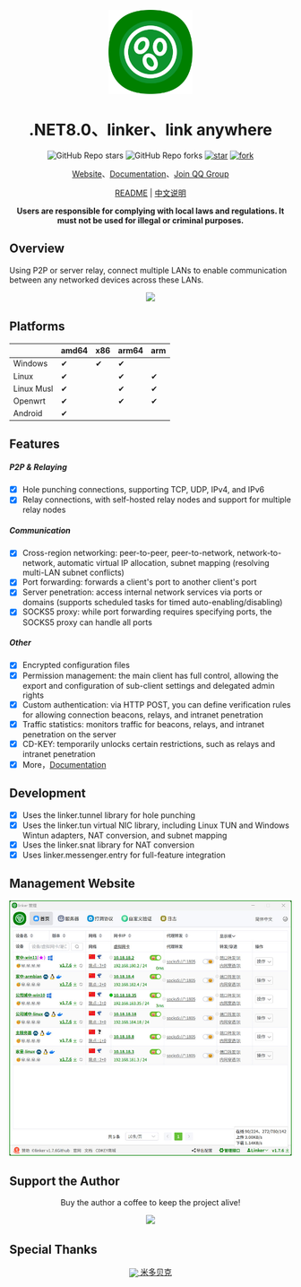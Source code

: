 
<!--
 * @Author: snltty
 * @Date: 2021-08-22 14:09:03
 * @LastEditors: snltty
 * @LastEditTime: 2022-11-21 16:36:26
 * @version: v1.0.0
 * @Descripttion: 功能说明
 * @FilePath: \client.service.ui.webd:\desktop\linker\README.md
-->
<div align="center">
<p><img src="./readme/logo.png" height="150"></p> 

# .NET8.0、linker、link anywhere

![GitHub Repo stars](https://img.shields.io/github/stars/snltty/linker?style=social)
![GitHub Repo forks](https://img.shields.io/github/forks/snltty/linker?style=social)
[![star](https://gitee.com/snltty/linker/badge/star.svg?theme=dark)](https://gitee.com/snltty/linker/stargazers)
[![fork](https://gitee.com/snltty/linker/badge/fork.svg?theme=dark)](https://gitee.com/snltty/linker/members)

<a href="https://linker.snltty.com">Website</a>、<a href="https://linker-doc.snltty.com">Documentation</a>、<a href="https://jq.qq.com/?_wv=1027&k=ucoIVfz4" target="_blank">Join QQ Group</a>

[README](README.md) | [中文说明](README_zh.md)

**Users are responsible for complying with local laws and regulations. It must not be used for illegal or criminal purposes.**

</div>

## Overview

Using P2P or server relay, connect multiple LANs to enable communication between any networked devices across these LANs.

<div align="center">
<p><img src="./readme/linker.jpg"></p> 
</div>

## Platforms

|  | amd64 | x86 | arm64 | arm | 
|-------|-------|-------|-------|-------|
| Windows | ✔ | ✔ |✔ | |
| Linux | ✔ |  |✔ |✔ |
| Linux Musl | ✔ |  |✔ |✔ |
| Openwrt | ✔ |  |✔ |✔ |
| Android | ✔ |  |  | |


## Features

##### P2P & Relaying
- [x] Hole punching connections, supporting TCP, UDP, IPv4, and IPv6
- [x] Relay connections, with self-hosted relay nodes and support for multiple relay nodes

##### Communication
- [x] Cross-region networking: peer-to-peer, peer-to-network, network-to-network, automatic virtual IP allocation, subnet mapping (resolving multi-LAN subnet conflicts)
- [x] Port forwarding: forwards a client's port to another client's port
- [x] Server penetration: access internal network services via ports or domains (supports scheduled tasks for timed auto-enabling/disabling)
- [x] SOCKS5 proxy: while port forwarding requires specifying ports, the SOCKS5 proxy can handle all ports

##### Other
- [x] Encrypted configuration files
- [x] Permission management: the main client has full control, allowing the export and configuration of sub-client settings and delegated admin rights
- [x] Custom authentication: via HTTP POST, you can define verification rules for allowing connection beacons, relays, and intranet penetration
- [x] Traffic statistics: monitors traffic for beacons, relays, and intranet penetration on the server
- [x] CD-KEY: temporarily unlocks certain restrictions, such as relays and intranet penetration
- [x] More，<a href="https://linker-doc.snltty.com">Documentation</a>

## Development
- [x] Uses the linker.tunnel library for hole punching
- [x] Uses the linker.tun virtual NIC library, including Linux TUN and Windows Wintun adapters, NAT conversion, and subnet mapping
- [x] Uses the linker.snat library for NAT conversion
- [x] Uses linker.messenger.entry for full-feature integration

## Management Website

<div align="center">

<p><img src="./readme/full.jpg"></p> 
</div>

## Support the Author

<div align="center">
Buy the author a coffee to keep the project alive!
<p><img src="./readme/qr.jpg" width="360"></p> 
</div>

## Special Thanks 

<div align="center">
<a href="https://mi-d.cn" target="_blank">
    <img src="https://mi-d.cn/wp-content/uploads/2021/12/cropped-1639494965-网站LOGO无字.png" width="40" style="vertical-align: middle;"> 米多贝克</a>
</div>